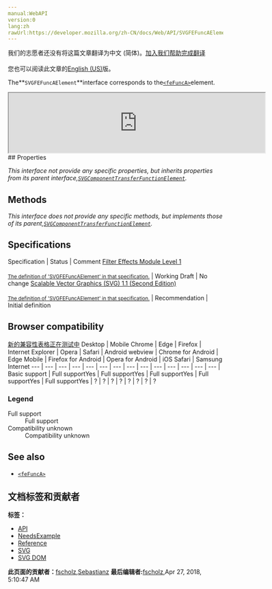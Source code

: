 ```yaml
---
manual:WebAPI
version:0
lang:zh
rawUrl:https://developer.mozilla.org/zh-CN/docs/Web/API/SVGFEFuncAElement
---
```




<bdi>我们的志愿者还没有将这篇文章翻译为<bdi>中文 (简体)</bdi>。[加入我们帮助完成翻译](%17694 "")<br></br>您也可以阅读此文章的[English (US)](%17528 "")版。</bdi>






The**`SVGFEFuncAElement`**interface corresponds to the[`<feFuncA>`](%17695 "The <feFuncA> SVG filter primitive defines the transfer function for the alpha component of the input graphic of its parent <feComponentTransfer> element.")element.

<iframe src='https://mdn.mozillademos.org/en-US/docs/Web/API/SVGFEFuncAElement$samples/inheritance_diagram?revision=1377357' width='600' height='140'></iframe>
## Properties<a name="Properties"></a>


<em>This interface not provide any specific properties, but inherits properties from its parent interface,[`SVGComponentTransferFunctionElement`](%17511 "The SVGComponentTransferFunctionElement interface defines a base interface used by the component transfer function interfaces.").</em>


## Methods<a name="Methods"></a>


<em>This interface does not provide any specific methods, but implements those of its parent,[`SVGComponentTransferFunctionElement`](%17511 "The SVGComponentTransferFunctionElement interface defines a base interface used by the component transfer function interfaces.").</em>


## Specifications<a name="Specifications"></a>
Specification | Status | Comment 
[Filter Effects Module Level 1<br></br><small>The definition of &#39;SVGFEFuncAElement&#39; in that specification.</small>](%17696 "") | Working Draft | No change 
[Scalable Vector Graphics (SVG) 1.1 (Second Edition)<br></br><small>The definition of &#39;SVGFEFuncAElement&#39; in that specification.</small>](%17697 "") | Recommendation | Initial definition 


## Browser compatibility<a name="Browser_compatibility"></a>
[新的兼容性表格正在测试中<i></i>](%3360 "")
<abbr>Desktop<i></i></abbr> | <abbr>Mobile<i></i></abbr> 
<abbr>Chrome<i></i></abbr> | <abbr>Edge<i></i></abbr> | <abbr>Firefox<i></i></abbr> | <abbr>Internet Explorer<i></i></abbr> | <abbr>Opera<i></i></abbr> | <abbr>Safari<i></i></abbr> | <abbr>Android webview<i></i></abbr> | <abbr>Chrome for Android<i></i></abbr> | <abbr>Edge Mobile<i></i></abbr> | <abbr>Firefox for Android<i></i></abbr> | <abbr>Opera for Android<i></i></abbr> | <abbr>iOS Safari<i></i></abbr> | <abbr>Samsung Internet<i></i></abbr> 
 ---  |  ---  |  ---  |  ---  |  ---  |  ---  |  ---  |  ---  |  ---  |  ---  |  ---  |  ---  |  ---  |  ---  | 
Basic support | <abbr>Full support</abbr>Yes | <abbr>Full support</abbr>Yes | <abbr>Full support</abbr>Yes | <abbr>Full support</abbr>Yes | <abbr>Full support</abbr>Yes | <abbr>?</abbr> | <abbr>?</abbr> | <abbr>?</abbr> | <abbr>?</abbr> | <abbr>?</abbr> | <abbr>?</abbr> | <abbr>?</abbr> | <abbr>?</abbr> 


### Legend<a name="Legend"></a>
<dl><dt><abbr>Full support</abbr></dt><dd>Full support</dd><dt><abbr>Compatibility unknown</abbr></dt><dd>Compatibility unknown</dd></dl>

## See also<a name="See_also"></a>

* [`<feFuncA>`](%17695 "The <feFuncA> SVG filter primitive defines the transfer function for the alpha component of the input graphic of its parent <feComponentTransfer> element.")



## 文档标签和贡献者
**标签：**
* [API](%50 "")
* [NeedsExample](%13047 "")
* [Reference](%3381 "")
* [SVG](%457 "")
* [SVG DOM](%17335 "")

**此页面的贡献者：**[fscholz](%60 ""),[Sebastianz](%4468 "")
**最后编辑者:**[fscholz](%60 ""),<time>Apr 27, 2018, 5:10:47 AM</time>


